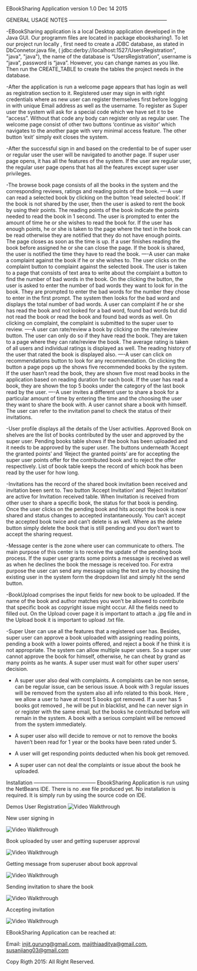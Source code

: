 EBookSharing Application version 1.0 Dec 14 2015


GENERAL USAGE NOTES
———————————————————


-EBookSharing application is a local Desktop application developed in the Java GUI. Our programm files are located in package ebooksharing1. To let our project run locally , first need to create a JDBC database, as stated in DbConnetor.java file, ( jdbc:derby://localhost:1527/UsersRegistration", "java", "java"), the name of the database is “UsersRegistration”, username is “java”, password is “java”. However, you can change names as you like.  Then  run the CREATE_TABLE to create the tables the project needs in the database.


-After the application is run a welcome page appears that has login as well as registration section to it. Registered user may sign in with right credentials where as new user can register themselves first before logging in with unique Email address as well as the username. To register as Super user the system will ask for a special code which we have set it to be “access”. Without that code any body can register only as regular user. The welcome page consist of other two buttons ‘continue as visitor’ which navigates to the another page with very minimal access feature. The other button ‘exit’ simply exit closes the system. 


-After the successful sign in and based on the credential to be of super user or regular user the user will be navigated to another page. If super user page opens, it has all the features of the system. If the user are regular user, the regular user page opens that has all the features except super user privileges. 


-The browse book page consists of all the books in the system and the corresponding reviews, ratings and reading points of the book.
—-A user can read a selected book by clicking on the button ‘read selected book’. If the book is not shared by the user, then the user is asked to rent the book by using their points. The reading points of the book indicate the points needed to read the book in 1 second. The user is prompted to enter the amount of time he or she wishes to read the book for. If the user has enough points, he or she is taken to the page where the text in the book can be read otherwise they are notified that they do not have enough points. The page closes as soon as the time is up. If a user finishes reading the book before assigned he or she can close the page. If the book is shared, the user is notified the time they have to read the book. 
—-A user can make a complaint against the book if he or she wishes to. The user clicks on the complaint button to complaint against the selected book. The user is taken to a page that consists of text area to write about the complaint a button to find the number of bad words in the book. On the clicking the button, the user is asked to enter the number of bad words they want to look for in the book. They are prompted to enter the bad words for the number they chose to enter in the first prompt. The system then looks for the bad word and displays the total number of bad words. A user can complaint if he or she has read the book and not looked for a bad word, found bad words but did not read the book or read the book and found bad words as well. On clicking on complaint, the complaint is submitted to the super user to review.
—-A user can rate/review a book by clicking on the rate/review button. The user can only do so if they have read the book. They are taken to a page where they can rate/review the book. The average rating is taken of all users and individual ratings is displayed as well. The reading history of the user that rated the book is displayed also.
—-A user can click on recommendations button to look for any recommendation. On clicking the button a page pops up the shows five recommended books by the system. If the user hasn’t read the book, they are shown five most read books in the application based on reading duration for each book. If the user has read a book, they are shown the top 5 books under the category of the last book read by the user.
—-A user invites a different user to share a book for a particular amount of time by entering the time and the choosing the user they want to share the book with. A user cannot share a book with himself. The user can refer to the invitation panel to check the status of their invitations.


-User profile displays all the details of the User activities. Approved Book on shelves are the list of books contributed by the user and approved by the super user. Pending books table shows if the book has been uploaded and it needs to be approved by the super user. The buttons underneath ‘Accept the granted points’ and ‘Reject the granted points’ are for accepting the super user points offer for the contributed book and to reject the offer respectively. List of book table keeps the record of which book has been read by the user for how long.


-Invitations has the record of the shared book invitation been received and invitation been sent to. Two button ‘Accept Invitation’ and ‘Reject Invitation’ are active for Invitation received table. When Invitation is received from other user to share a specific book, the status for that book is pending. Once the user clicks on the pending book and hits accept the book is now shared and status changes to accepted instantaneously. You can’t accept the accepted book twice and can’t delete is as well. Where as the delete button simply delete the book that is still pending and you don’t want to accept the sharing request. 


-Message center is the zone where user can communicate to others. The main purpose of this center is to receive the update of the pending book process. If the super user grants some points a message is received as well as when he declines the book the message is received too. For extra purpose the user can send any message using the text are by choosing the existing user in the system form the dropdown list and simply hit the send button.


-BookUpload comprises the input fields for new book to be uploaded. If the name of the book and author matches you won’t be allowed to contribute that specific book as copyright issue might occur. All the fields need to filled out. On the Upload cover page it is important to attach a .jpg file and in the Upload book it is important to upload .txt file.




 


-Super User can use all the features that a registered user has. Besides, super user can approve a book uploaded with assigning reading points, pending a book with a lower points offered, and reject a book if he think it is not appropriate. The system can allow multiple super users. So a super user cannot approve the book for himself, otherwise, he can cheat by grand as many points as he wants. A super user must wait for other super users’ decision.


- A super user also deal with complaints. A complaints can be non sense, can be regular issue, can be serious issue. A book with 3 regular issues will be removed from the system also all info related to this book. Here , we allow a user to have at most 5 books got removed. If a user has 5 books got removed , he will be put in blacklist, and he can never sign in or register with the same email, but the books he contributed before will remain in the system.
A book with a serious complaint will be removed from the system immediately.


- A super user also will decide to remove or not to remove the books haven’t been read for 1 year or the books have been rated under 5.


- A user will get responding points deducted when his book get removed. 


- A super user can  not deal the complaints or issue about the book he uploaded.


Installation
————————————
EbookSharing Application is run using the NetBeans IDE. There is no .exe file produced yet. No installation is required. It is simply run by using the source code on IDE.

Demos
User Registration
<img src='http://i.imgur.com/4fmMqhm.gif' title='Video Walkthrough' width='' alt='Video Walkthrough' />

New user signing in 

<img src='http://i.imgur.com/IZqjsto.gif' title='Video Walkthrough' width='' alt='Video Walkthrough' />

Book uploaded by user and getting superuser approval

<img src='http://i.imgur.com/NMilIdY.gif' title='Video Walkthrough' width='' alt='Video Walkthrough' />

Getting message from superuser about book approval

<img src='http://i.imgur.com/FCeMkWq.gif' title='Video Walkthrough' width='' alt='Video Walkthrough' />

Sending invitation to share the book

<img src='http://i.imgur.com/s8uvuXS.gif' title='Video Walkthrough' width='' alt='Video Walkthrough' />


Accepting invitation 

<img src='http://i.imgur.com/toOzkPd.gif' title='Video Walkthrough' width='' alt='Video Walkthrough' />


EBookSharing Application can be reached at:


Email: injit.gurung@gmail.com, majithiaaditya@gmail.com, susanjiang03@gmail.com




Copy Rigth 2015: All Right Reserved.
